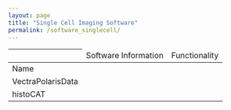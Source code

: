 ```yaml
---
layout: page
title: "Single Cell Imaging Software"
permalink: /software_singlecell/
---
```


| <td colspan="3">Software Information</td>  <td colspan="6">Functionality</td>
| -
| Name | Purpose | Language | Store | Viz | Norm | Seg | Ptype | Spatial
| VectraPolarisData | Example mIF datasets | R (Bioc) | &check; | | | | |
| histoCAT | Computational histology topography cytometry analysis toolbox | MATLAB, GUI | | &check; | | &check; | | &check; |


